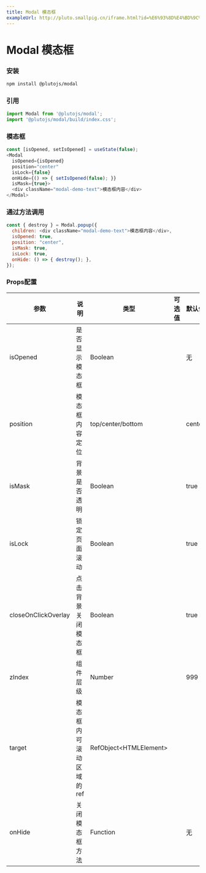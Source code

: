 ```yaml
---
title: Modal 模态框
exampleUrl: http://pluto.smallpig.cn/iframe.html?id=%E6%93%8D%E4%BD%9C%E5%8F%8D%E9%A6%88-modal-%E6%A8%A1%E6%80%81%E6%A1%86--story-1
---
```


# Modal 模态框

### 安装
``` bash
npm install @plutojs/modal
```

### 引用
``` js
import Modal from '@plutojs/modal';
import '@plutojs/modal/build/index.css';
```

### 模态框
``` js
const [isOpened, setIsOpened] = useState(false);
<Modal
  isOpened={isOpened}
  position="center"
  isLock={false}
  onHide={() => { setIsOpened(false); }}
  isMask={true}>
  <div className="modal-demo-text">模态框内容</div>
</Modal>
```

### 通过方法调用
```js
const { destroy } = Modal.popup({
  children: <div className="modal-demo-text">模态框内容</div>,
  isOpened: true,
  position: "center",
  isMask: true,
  isLock: true,
  onHide: () => { destroy(); },
});
```

### Props配置
| 参数 | 说明 | 类型 | 可选值 | 默认值 | 必填 |
| ---- | ---- | ---- | ---- | ---- | ---- |
| isOpened | 是否显示模态框 | Boolean || 无 | 是 |
| position | 模态框内容定位 | top/center/bottom || center | 否 |
| isMask | 背景是否透明 | Boolean || true | 否 |
| isLock | 锁定页面滚动 | Boolean || true | 否 |
| closeOnClickOverlay | 点击背景关闭模态框 | Boolean || true | 否 |
| zIndex | 组件层级 | Number || 999 | 否 |
| target | 模态框内可滚动区域的ref | RefObject\<HTMLElement\> ||| 否 |
| onHide | 关闭模态框方法 | Function || 无 | 是 |